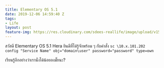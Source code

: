 ```yaml
---
title: Elementary OS 5.1
date: 2019-12-06 14:59:40 Z
tags:
- Life
layout: post
feature-img: https://res.cloudinary.com/sdees-reallife/image/upload/v1555658919/sample_feature_img.png
---
```


สวัสดี Elementary OS 5.1 Hera ยินดีที่ได้รู้จักพร้อม ๆ กับคำสั่ง `sc \10.x.101.202 config "Service Name" obj="domain\user" password="password" type=own`

<i class="fa fa-child" style="color:plum"></i>

เรียนรู้อีกอย่างว่าเรานั่งได้น้อยลงมั๊ยนะ?
